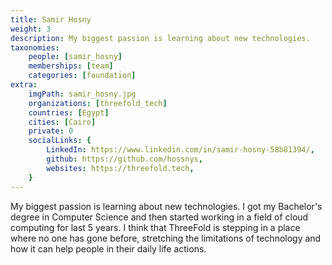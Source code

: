 ```yaml
---
title: Samir Hosny
weight: 3
description: My biggest passion is learning about new technologies.
taxonomies:
    people: [samir_hosny]
    memberships: [team]
    categories: [foundation]
extra:
    imgPath: samir_hosny.jpg
    organizations: [threefold_tech]
    countries: [Egypt]
    cities: [Cairo]
    private: 0
    socialLinks: {
        LinkedIn: https://www.linkedin.com/in/samir-hosny-58b81394/,
        github: https://github.com/hossnys,
        websites: https://threefold.tech,
    }
---
```


My biggest passion is learning about new technologies. I got my Bachelor's degree in Computer Science and then started working in a field of cloud computing for last 5 years. I think that ThreeFold is stepping in a place where no one has gone before, stretching the limitations of technology and how it can help people in their daily life actions.
